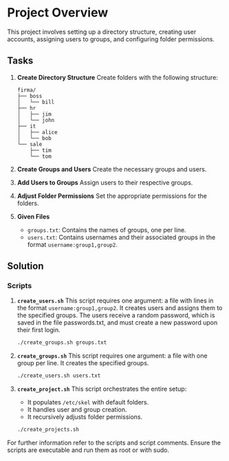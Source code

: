 # Project Overview

This project involves setting up a directory structure, creating user accounts, assigning users to groups, and configuring folder permissions.

## Tasks

1. **Create Directory Structure**
   Create folders with the following structure:
   ```plaintext
   firma/
   ├── boss
   │   └── bill
   ├── hr
   │   ├── jim
   │   └── john
   ├── it
   │   ├── alice
   │   └── bob
   └── sale
       ├── tim
       └── tom
   ```

2. **Create Groups and Users**
   Create the necessary groups and users.

3. **Add Users to Groups**
   Assign users to their respective groups.

4. **Adjust Folder Permissions**
   Set the appropriate permissions for the folders.

5. **Given Files**
   - `groups.txt`: Contains the names of groups, one per line.
   - `users.txt`: Contains usernames and their associated groups in the format `username:group1,group2`.

## Solution

### Scripts

1. **`create_users.sh`**
   This script requires one argument: a file with lines in the format `username:group1,group2`. It creates users and assigns them to the specified groups. The users receive a random password, which is saved in the file passwords.txt, and must create a new password upon their first login.
   ```bash
   ./create_groups.sh groups.txt
   ```

2. **`create_groups.sh`**
   This script requires one argument: a file with one group per line. It creates the specified groups.
   ```bash
   ./create_users.sh users.txt
   ```

3. **`create_project.sh`**
   This script orchestrates the entire setup:
   - It populates `/etc/skel` with default folders.
   - It handles user and group creation.
   - It recursively adjusts folder permissions.
   ```bash
   ./create_projects.sh
   ```

For further information refer to the scripts and script comments. Ensure the scripts are executable and run them as root or with sudo.
